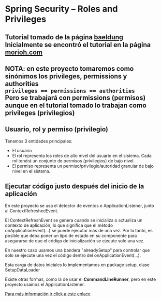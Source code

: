 # Spring Security – Roles and Privileges
Tutorial tomado de la página [baeldung](https://www.baeldung.com/role-and-privilege-for-spring-security-registration?ref=morioh.com&utm_source=morioh.com)  
Inicialmente se encontró el tutorial en la página [morioh.com](https://morioh.com/p/96e176658ab1)
--- 
**NOTA:** en este proyecto tomaremos como sinónimos los privileges, permissions y authorities   
`privileges == permissions == authorities`  
Pero se trabajará con **permissions (permisos)** aunque en el tutorial tomado lo trabajan como **privileges (privilegios)**
---

## Usuario, rol y permiso (privilegio)
Tenemos 3 entidades principales:  
* El usuario 
* El rol representa los roles de alto nivel del usuario en el sistema. Cada rol tendrá un conjunto de permisos (privilegios) de bajo nivel.
* El permiso representa un permiso/privilegio/autoridad granular de bajo nivel en el sistema.

## Ejecutar código justo después del inicio de la aplicación
En este proyecto se usa el detector de eventos o ApplicationListener, junto al ContextRefreshedEvent.

El ContextRefreshEvent se genera cuando se inicializa o actualiza un contexto de aplicación, 
lo que significa que el método onApplicationEvent(...) se puede ejecutar más de una vez. Por lo tanto, 
es posible que deba poner un tipo de estado en su componente para asegurarse de que el código 
de inicialización se ejecute solo una vez. 

En nuestro caso usamos una bandera "alreadySetup" para controlar que solo se ejecute una vez
el código dentro del onApplicationEvent(...).

Esta carga de datos iniciales lo implementamos en package setup, clase SetupDataLoader

Existe otras formas, como la de usar el **CommandLineRunner**, pero en este proyecto usamos el ApplicationListener.

[Para más información ir click a este enlace](https://www.codejava.net/frameworks/spring-boot/run-code-on-application-startup)
